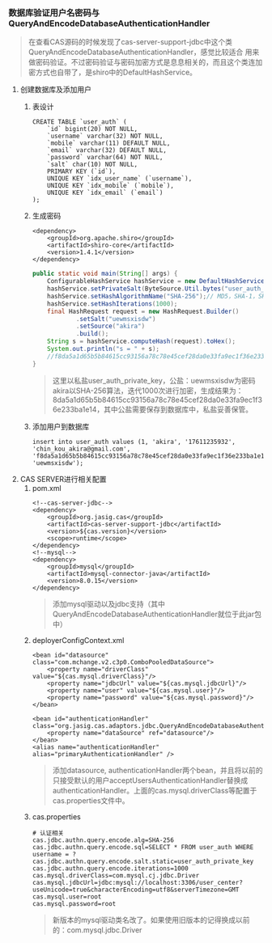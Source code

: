 ### 数据库验证用户名密码与QueryAndEncodeDatabaseAuthenticationHandler
>在查看CAS源码的时候发现了cas-server-support-jdbc中这个类QueryAndEncodeDatabaseAuthenticationHandler，感觉比较适合
    用来做密码验证。不过密码验证与密码加密方式是息息相关的，而且这个类连加密方式也自带了，是shiro中的DefaultHashService。

1. 创建数据库及添加用户
    1. 表设计
        ```
        CREATE TABLE `user_auth` (
            `id` bigint(20) NOT NULL,
            `username` varchar(32) NOT NULL,
            `mobile` varchar(11) DEFAULT NULL,
            `email` varchar(32) DEFAULT NULL,
            `password` varchar(64) NOT NULL,
            `salt` char(10) NOT NULL,
            PRIMARY KEY (`id`),
            UNIQUE KEY `idx_user_name` (`username`),
            UNIQUE KEY `idx_mobile` (`mobile`),
            UNIQUE KEY `idx_email` (`email`)
        );
        ```
    2. 生成密码
        ```
        <dependency>
            <groupId>org.apache.shiro</groupId>
            <artifactId>shiro-core</artifactId>
            <version>1.4.1</version>
        </dependency>
        ```
        
        ```java
        public static void main(String[] args) {
            ConfigurableHashService hashService = new DefaultHashService();
            hashService.setPrivateSalt(ByteSource.Util.bytes("user_auth_private_key"));
            hashService.setHashAlgorithmName("SHA-256");// MD5，SHA-1，SHA-256
            hashService.setHashIterations(1000);
            final HashRequest request = new HashRequest.Builder()
                    .setSalt("uewmsxisdw")
                    .setSource("akira")
                    .build();
            String s = hashService.computeHash(request).toHex();
            System.out.println("s = " + s);
            //f8da5a1d65b5b84615cc93156a78c78e45cef28da0e33fa9ec1f36e233ba1e14
        }
        ```
        > 这里以私盐user_auth_private_key，公盐：uewmsxisdw为密码akira以SHA-256算法，迭代1000次进行加密，生成结果为：
        8da5a1d65b5b84615cc93156a78c78e45cef28da0e33fa9ec1f36e233ba1e14，其中公盐需要保存到数据库中，私盐妥善保管。
    3. 添加用户到数据库
        ```
        insert into user_auth values (1, 'akira', '17611235932', 'chin_kou_akira@gmail.com', 'f8da5a1d65b5b84615cc93156a78c78e45cef28da0e33fa9ec1f36e233ba1e14', 'uewmsxisdw');
        ```
2. CAS SERVER进行相关配置
    1. pom.xml
        ```
        <!--cas-server-jdbc-->
        <dependency>
            <groupId>org.jasig.cas</groupId>
            <artifactId>cas-server-support-jdbc</artifactId>
            <version>${cas.version}</version>
            <scope>runtime</scope>
        </dependency>
        <!--mysql-->
        <dependency>
            <groupId>mysql</groupId>
            <artifactId>mysql-connector-java</artifactId>
            <version>8.0.15</version>
        </dependency>
        ```
        > 添加mysql驱动以及jdbc支持（其中QueryAndEncodeDatabaseAuthenticationHandler就位于此jar包中）
    2. deployerConfigContext.xml
        ```
        <bean id="datasource" class="com.mchange.v2.c3p0.ComboPooledDataSource">
            <property name="driverClass" value="${cas.mysql.driverClass}"/>
            <property name="jdbcUrl" value="${cas.mysql.jdbcUrl}"/>
            <property name="user" value="${cas.mysql.user}"/>
            <property name="password" value="${cas.mysql.password}"/>
        </bean>
    
        <bean id="authenticationHandler" class="org.jasig.cas.adaptors.jdbc.QueryAndEncodeDatabaseAuthenticationHandler">
            <property name="dataSource" ref="datasource"/>
        </bean>
        <alias name="authenticationHandler" alias="primaryAuthenticationHandler" />
        ```
        > 添加datasource, authenticationHandler两个bean，并且将以前的只接受默认的用户acceptUsersAuthenticationHandler替换成
        authenticationHandler。上面的cas.mysql.driverClass等配置于cas.properties文件中。
    3. cas.properties
       ```
       # 认证相关
       cas.jdbc.authn.query.encode.alg=SHA-256
       cas.jdbc.authn.query.encode.sql=SELECT * FROM user_auth WHERE username = ?
       cas.jdbc.authn.query.encode.salt.static=user_auth_private_key
       cas.jdbc.authn.query.encode.iterations=1000
       cas.mysql.driverClass=com.mysql.cj.jdbc.Driver
       cas.mysql.jdbcUrl=jdbc:mysql://localhost:3306/user_center?useUnicode=true&characterEncoding=utf8&serverTimezone=GMT
       cas.mysql.user=root
       cas.mysql.password=root
       ```
       > 新版本的mysql驱动类名改了。如果使用旧版本的记得换成以前的：com.mysql.jdbc.Driver
        
        